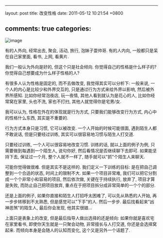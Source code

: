 
---
layout: post
title: 改变性格
date: 2011-05-12 10:21:54 +0800

comments: true
categories: 
---

![image](http://www.hjhpx.com/UploadFiles/FCK/image/%E4%B9%9D2.png)

有的人外向, 经常出去, 聚会, 活动, 旅行, 泡妹子耍帅哥. 有的人内向,
一般都只是呆在自己家里面, 看书, 上网, 看黄片.

我们一般认为外向是好的, 但这个只是社会倾向.
你觉得自己的性格是什么样子的? 你觉得自己想要成为什么样子性格的人?

有很多人认为性格是固定的, 而不去做改变, 我觉得其实可以分析下: 一般来说,
一个人的内心是比较少和外界交互的, 只是通过行为方式来给外界以影响,
然后被外界所感知. 比如你经常泡夜店, 玩一夜情,
其他人看到就认为是花心的人, 比如你经常窝在家里, 头也不洗, 家也不打扫,
其他人就觉得你是宅男/女.

我可以认为, 性格在外在的体现就是行为方式, 只要我们能够改变行为方式,
内心中的性格什么东西, 其实是不重要的.

行为方式本身只是习惯, 它可以被改变. 一个人开始的时候可能很面,
遇到陌生人都不敢说话, 但是只要经过训练,
其实可以很容易地习惯与陌生人打交道.

只要经过训练, 一个人可以很容易地改变习惯. 训练的话, 就以上面的例子为例,
只需要做到每遇到一个陌生人, 说句你好, 然后看情况是否继续聊下去即可.
如果能坚持下去, 保证过一个月, 整个人就不一样了,
随手就可以"抓"个陌生人来聊天.

可能你觉得做很难. 但是其实不是这样的. 我们定义一下训练的目标:
是在把自己调整到一个合适的状态, 时间上的限制不大. 如果一个项目非常难,
我们可以把它分割成一个个非常小和容易的项目, 然后依次做,
关键在于持续执行, 放弃了, 项目才算是失败, 而防止自己把项目放弃,
重点在于把项目拆分成非常简单的一个个的部分.

还是上面的例子, 如果你直接和陌生人打招呼太困难了, 可以先从熟悉的人开始,
再一步步转移到不太熟悉, 但是感觉可以"下手"的人. 然后一步步.
最后找看起来"凶神恶煞"的陌生人, 最后你会发现, 他其实很娘...

上面只是表象上的改变, 但是最后指导人做出选择的还是倾向:
如果你就是喜欢宅在家里看书, 即使你天生就是一只聚会动物,
非常擅长与人打交道, 你还是会选择窝起来. 而倾向本身是会随人的认知而变化,
这个又是另外一个话题了.